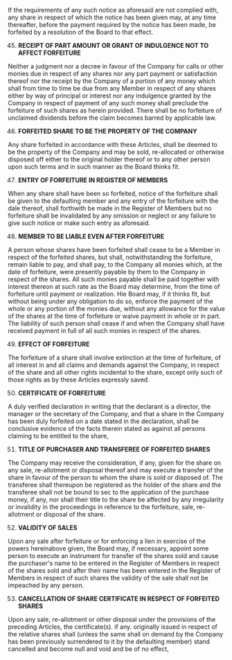 If the requirements of any such notice as aforesaid are not complied with, any share in respect of which the notice has been given may, at any time thereafter, before the payment required by the notice has been made, be forfeited by a resolution of the Board to that effect.

45. **RECEIPT OF PART AMOUNT OR GRANT OF INDULGENCE NOT TO AFFECT FORFEITURE**

Neither a judgment nor a decree in favour of the Company for calls or other monies due in respect of any shares nor any part payment or satisfaction thereof nor the receipt by the Company of a portion of any money which shall from time to time be due from any Member in respect of any shares either by way of principal or interest nor any indulgence granted by the Company in respect of payment of any such money shall preclude the forfeiture of such shares as herein provided. There shall be no forfeiture of unclaimed dividends before the claim becomes barred by applicable law.

46. **FORFEITED SHARE TO BE THE PROPERTY OF THE COMPANY**

Any share forfeited in accordance with these Articles, shall be deemed to be the property of the Company and may be sold, re-allocated or otherwise disposed off either to the original holder thereof or to any other person upon such terms and in such manner as the Board thinks fit.

47. **ENTRY OF FORFEITURE IN REGISTER OF MEMBERS**

When any share shall have been so forfeited, notice of the forfeiture shall be given to the defaulting member and any entry of the forfeiture with the dale thereof, shall forthwith be made in the Register of Members but no forfeiture shall be invalidated by any omission or neglect or any failure to give such notice or make such entry as aforesaid.

48. **MEMBER TO BE LIABLE EVEN AFTER FORFEITURE**

A person whose shares have been forfeited shall cease to be a Member in respect of the forfeited shares, but shall, notwithstanding the forfeiture, remain liable to pay, and shall pay, to the Company all monies which, at the date of forfeiture, were presently payable by them to the Company in respect of the shares. All such monies payable shall be paid together with interest thereon at such rate as the Board may determine, from the time of forfeiture until payment or realization. Hie Board may, if it thinks fit, but without being under any obligation to do so, enforce the payment of the whole or any portion of the monies due, without any allowance for the value of the shares at the time of forfeiture or waive payment in whole or in part. The liability of such person shall cease if and when the Company shall have received payment in full of all such monies in respect of the shares.

49. **EFFECT OF FORFEITURE**

The forfeiture of a share shall involve extinction at the time of forfeiture, of all interest in and all claims and demands against the Company, in respect of the share and all other rights incidental to the share, except only such of those rights as by these Articles expressly saved.

50. **CERTIFICATE OF FORFEITURE**

A duly verified declaration in writing that the declarant is a director, the manager or the secretary of the Company, and that a share in the Company has been duly forfeited on a date stated in the declaration, shall be conclusive evidence of the facts therein stated as against all persons claiming to be entitled to the share,

51. **TITLE OF PURCHASER AND TRANSFEREE OF FORFEITED SHARES**

The Company may receive the consideration, if any, given for the share on any sale, re-allotment or disposal thereof and may execute a transfer of the share in favour of the person to whom the share is sold or disposed of. The transferee shall thereupon be registered as the holder of the share and the transferee shall not be bound to sec to the application of the purchase money, if any, nor shall their title to the share be affected by any irregularity or invalidity in the proceedings in reference to the forfeiture, sale, re-allotment or disposal of the share.

52. **VALIDITY OF SALES**

Upon any sale after forfeiture or for enforcing a lien in exercise of the powers hereinabove given, the Board may, if necessary, appoint some person to execute an instrument for transfer of the shares sold and cause the purchaser's name to be entered in the Register of Members in respect of the shares sold and after their name has been entered in the Register of Members in respect of such shares the validity of the sale shall not be impeached by any person.

53. **CANCELLATION OF SHARE CERTIFICATE IN RESPECT OF FORFEITED SHARES**

Upon any sale, re-allotment or other disposal under the provisions of the preceding Articles, the certificate(s). if any. originally issued in respect of the relative shares shall (unless the same shall on demand by the Company has been previously surrendered to it by the defaulting member) stand cancelled and become null and void and be of no effect,